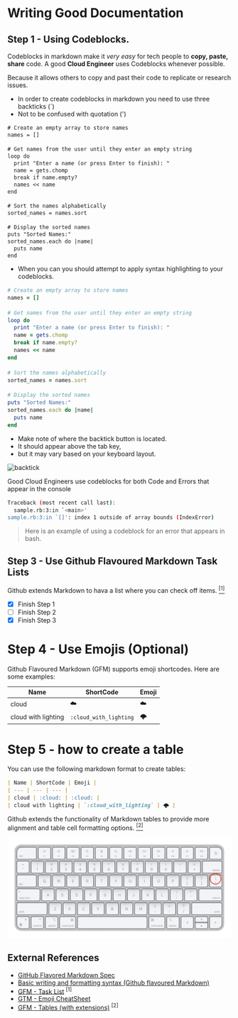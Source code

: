 # Writing Good Documentation

## Step 1 - Using Codeblocks.

Codeblocks in markdown make it *very easy* for tech people to **copy, paste, share** code.
A good __Cloud Engineer__ uses Codeblocks whenever possible.

Because it allows others to copy and past their code to replicate or research issues.


- In order to create codeblocks in markdown you need to use three backticks (`)
- Not to be confused with quotation (')

```
# Create an empty array to store names
names = []

# Get names from the user until they enter an empty string
loop do
  print "Enter a name (or press Enter to finish): "
  name = gets.chomp
  break if name.empty?
  names << name
end

# Sort the names alphabetically
sorted_names = names.sort

# Display the sorted names
puts "Sorted Names:"
sorted_names.each do |name|
  puts name
end
```

- When you can you should attempt to apply syntax highlighting to your codeblocks.

```ruby
# Create an empty array to store names
names = []

# Get names from the user until they enter an empty string
loop do
  print "Enter a name (or press Enter to finish): "
  name = gets.chomp
  break if name.empty?
  names << name
end

# Sort the names alphabetically
sorted_names = names.sort

# Display the sorted names
puts "Sorted Names:"
sorted_names.each do |name|
  puts name
end
```

- Make note of where the backtick button is located.
- It should appear above the tab key,
- but it may vary based on your keyboard layout.
<img width="403px" alt="backtick" src="https://github.com/awkamara/Github-docs-example-1/assets/145500282/a7cdc3b0-facf-4618-bde7-fef800abcb59">

Good Cloud Engineers use codeblocks for both Code and Errors that appear in the console
```bash
Traceback (most recent call last):
  sample.rb:3:in `<main>'
sample.rb:3:in `[]': index 1 outside of array bounds (IndexError)
```

> Here is an example of using a codeblock for an error that appears in bash.

## Step 3 - Use Github Flavoured Markdown Task Lists

Github extends Markdown to hava a list where you can check off items. [<sup>[1]</sup>](#external-references)


- [x] Finish Step 1
- [ ] Finish Step 2
- [x] Finish Step 3

# Step 4 - Use Emojis (Optional)

Github Flavoured Markdown (GFM) supports emoji shortcodes.
Here are some examples:

| Name | ShortCode | Emoji |
| --- | --- | --- |
| cloud | :cloud: | :cloud: |
| cloud with lighting | `:cloud_with_lighting` | 🌩️ |

# Step 5 - how to create a table


You can use the following markdown format to create tables:

```md
| Name | ShortCode | Emoji |
| --- | --- | --- |
| cloud | :cloud: | :cloud: |
| cloud with lighting | `:cloud_with_lighting` | 🌩️ |
```
 Github extends the functionality of Markdown tables to provide more alignment and table cell formatting options. [<sup>[2]</sup>](#external-references)

![Photo of the pipe character on our keyboard](assets/pipe-char.jpeg)
 
## External References

- [GitHub Flavored Markdown Spec](https://github.github.com/gfm/) 
- [Basic writing and formatting syntax (Github flavoured Markdown)](https://docs.github.com/en/get-started/writing-on-github/getting-started-with-writing-and-formatting-on-github/basic-writing-and-formatting-syntax#quoting-text) 
- [GFM - Task List](https://docs.github.com/en/get-started/writing-on-github/getting-started-with-writing-and-formatting-on-github/basic-writing-and-formatting-syntax#task-lists) <sup>[1]</sup>
- [GTM - Emoji CheatSheet](https://github.com/ikatyang/emoji-cheat-sheet)
- [GFM - Tables (with extensions)](https://github.github.com/gfm/#tables-extension-) <sup>[2]</sup>
